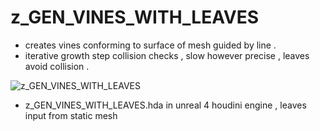 # z_GEN_VINES_WITH_LEAVES
- creates vines conforming to surface of mesh guided by line .
- iterative growth step collision checks , slow however precise , leaves avoid collision  .

![z_GEN_VINES_WITH_LEAVES](https://raw.githubusercontent.com/CorvaeOboro/zenv/master/hip/z_GEN_VINES_WITH_LEAVES/z_GEN_VINES_WITH_LEAVES_01.jpg?raw=true "z_GEN_VINES_WITH_LEAVES")

- z_GEN_VINES_WITH_LEAVES.hda in unreal 4 houdini engine , leaves input from static mesh 
